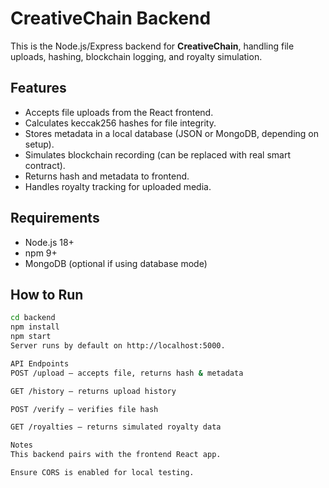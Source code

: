 # CreativeChain Backend

This is the Node.js/Express backend for **CreativeChain**, handling file uploads, hashing, blockchain logging, and royalty simulation.

## Features
- Accepts file uploads from the React frontend.
- Calculates keccak256 hashes for file integrity.
- Stores metadata in a local database (JSON or MongoDB, depending on setup).
- Simulates blockchain recording (can be replaced with real smart contract).
- Returns hash and metadata to frontend.
- Handles royalty tracking for uploaded media.

## Requirements
- Node.js 18+
- npm 9+
- MongoDB (optional if using database mode)

## How to Run
```bash
cd backend
npm install
npm start
Server runs by default on http://localhost:5000.

API Endpoints
POST /upload — accepts file, returns hash & metadata

GET /history — returns upload history

POST /verify — verifies file hash

GET /royalties — returns simulated royalty data

Notes
This backend pairs with the frontend React app.

Ensure CORS is enabled for local testing.
